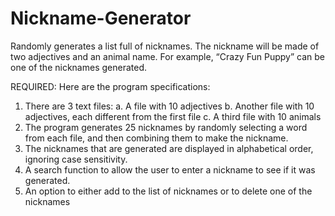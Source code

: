 # Nickname-Generator

Randomly generates a list full of nicknames.
The nickname will be made of two adjectives and an animal name. For example, “Crazy Fun
Puppy” can be one of the nicknames generated. 

REQUIRED: Here are the program specifications:
1. There are 3 text files:
a. A file with 10 adjectives
b. Another file with 10 adjectives, each different from the first file
c. A third file with 10 animals
2. The program generates 25 nicknames by randomly selecting a word from each file,
and then combining them to make the nickname.
3. The nicknames that are generated are displayed in alphabetical order, ignoring
case sensitivity.
4. A search function to allow the user to enter a nickname to see if it was generated.
5. An option to either add to the list of nicknames or to delete one of the nicknames
